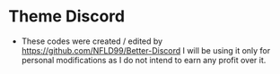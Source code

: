 # Theme Discord 
 - These codes were created / edited by https://github.com/NFLD99/Better-Discord 
 I will be using it only for personal modifications as I do not intend to earn any profit over it.